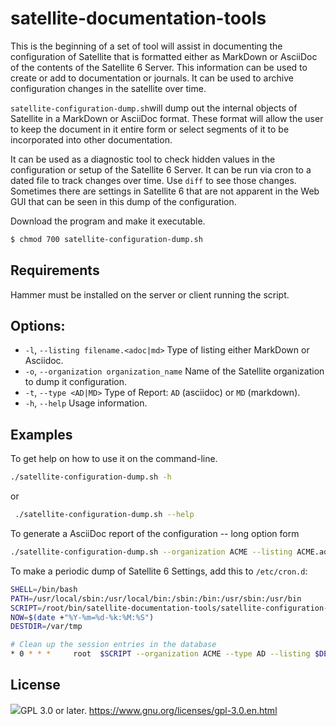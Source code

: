 # satellite-documentation-tools

This is the beginning of a set of tool will assist in documenting the configuration of Satellite that is formatted either as MarkDown or AsciiDoc of the contents of the Satellite 6 Server.   This information can be used to create or add to documentation or journals.  It can be used to archive configuration changes in the satellite over time.

`satellite-configuration-dump.sh`will dump out the internal objects of Satellite in a MarkDown or AsciiDoc format.  These format will allow the user to keep the document in it entire form or select segments of it to be incorporated into other documentation.

It can be used as a diagnostic tool to check hidden values in the configuration or setup of the Satellite 6 Server. It can be run via cron to a dated file to track changes over time.  Use `diff` to see those changes.  Sometimes there are settings in Satellite 6 that are not apparent in the Web GUI that can be seen in this dump of the configuration.

Download the program and make it executable.

```bash
$ chmod 700 satellite-configuration-dump.sh
```
## Requirements

Hammer must be installed on the server or client running the script.

## Options:

* `-l`, `--listing filename.<adoc|md>` Type of listing either MarkDown or Asciidoc.
* `-o`, `--organization organization_name` Name of the Satellite organization to dump it configuration.
* `-t`, `--type <AD|MD>` Type of Report: `AD` (asciidoc) or `MD` (markdown).
* `-h`, `--help` Usage information.

## Examples

To get help on how to use it on the command-line.

```bash
./satellite-configuration-dump.sh -h
```
or

```bash
 ./satellite-configuration-dump.sh --help
```

To generate a AsciiDoc report of the configuration -- long option form

```bash
./satellite-configuration-dump.sh --organization ACME --listing ACME.adoc --type AD
```

To make a periodic dump of Satellite 6 Settings, add this to `/etc/cron.d`:

```bash
SHELL=/bin/bash
PATH=/usr/local/sbin:/usr/local/bin:/sbin:/bin:/usr/sbin:/usr/bin
SCRIPT=/root/bin/satellite-documentation-tools/satellite-configuration-dump.sh
NOW=$(date +"%Y-%m=%d-%k:%M:%S")
DESTDIR=/var/tmp

# Clean up the session entries in the database
* 0 * * *     root	$SCRIPT --organization ACME --type AD --listing $DESTDIR/ACME-${NOW}.md
```

## License

![](https://www.gnu.org/graphics/gplv3-with-text-136x68.png)GPL 3.0 or later.   https://www.gnu.org/licenses/gpl-3.0.en.html
